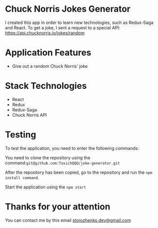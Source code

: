 # Chuck Norris Jokes Generator

I created this app in order to learn new technologies, such as Redux-Saga and React. To get a joke, I sent a request to a special API: https://api.chucknorris.io/jokes/random

# Application Features

- Give out a random Chuck Norris' joke

# Stack Technologies

- React
- Redux
- Redux-Saga
- Chuck Norris API

# Testing

To test the application, you need to enter the following commands:

You need to clone the repository using the command:`git@github.com:ToxichQQQ/joke-generator.git`

After the repository has been copied, go to the repository and run the `npm install command`.

Start the application using the `npm start`

# Thanks for your attention

You can contact me by this email storozhenko.dev@gmail.com
